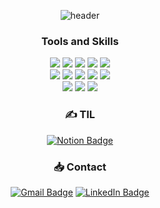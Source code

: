 <div align=center>

  ![header](https://capsule-render.vercel.app/api?type=venom&color=auto&height=300&text=alswla's%20Github&animation=twinkling&fontSize=80)  
  
  <h3 align=center>Tools and Skills</h3>
  <img src="https://img.shields.io/badge/javascript-F7DF1E?style=for-the-badge&logo=javascript&logoColor=black">
  <img src="https://img.shields.io/badge/react-61DAFB?style=for-the-badge&logo=react&logoColor=black"> 
  <img src="https://img.shields.io/badge/redux-%23593d88.svg?style=for-the-badge&logo=redux&logoColor=white">
  <img src="https://img.shields.io/badge/zustand-%2320232a.svg?style=for-the-badge&logo=react&logoColor=white">
  <img src="https://img.shields.io/badge/tailwindCSS-06B6D4?style=for-the-badge&logo=tailwindCSS&logoColor=white">
  <br>
  <img src="https://img.shields.io/badge/node.js-339933?style=for-the-badge&logo=Node.js&logoColor=white">
  <img src="https://img.shields.io/badge/express-000000?style=for-the-badge&logo=express&logoColor=white">
  <img src="https://img.shields.io/badge/MongoDB%20&%20Mongoose-%234ea94b.svg?style=for-the-badge&logo=mongodb&logoColor=white">
  <img src="https://img.shields.io/badge/netlify-%23000000.svg?style=for-the-badge&logo=netlify&logoColor=#00C7B7">
  <img src="https://img.shields.io/badge/amazonaws-232F3E?style=for-the-badge&logo=amazonaws&logoColor=white"> 
  <br>
  <img src="https://img.shields.io/badge/react%20dom%20testing-%2320232a.svg?style=for-the-badge&logo=react&logoColor=%2361DAFB">
  <img src="https://img.shields.io/badge/-jest-%23C21325?style=for-the-badge&logo=jest&logoColor=white">
  <img src="https://img.shields.io/badge/Vitest-%2344A833.svg?style=for-the-badge&logoColor=white">

  <br>
  <h3 align=center> ✍️ TIL </h3>

  [![Notion Badge](https://img.shields.io/badge/Notion-333333?style=flat&logo=Notion&logoColor=white&link==https://chloehan.notion.site/My-momentum-e7b0fcf58fc643539f83be7ff2a43078?pvs=4)](https://chloehan.notion.site/My-momentum-e7b0fcf58fc643539f83be7ff2a43078?pvs=4)

  <h3 align=center>📥 Contact </h3>
  
  [![Gmail Badge](https://img.shields.io/badge/Gmail-D14836?style=flat&logo=Gmail&logoColor=white)](mailto:minji5064@gmail.com)
  [![LinkedIn Badge](http://img.shields.io/badge/-LinkedIn-0072b1?style=flat&logo=linkedin&link==https://www.linkedin.com/in/minji-han/)](https://www.linkedin.com/in/minji-han/)

  <div align=center>
  </div>
</div>

